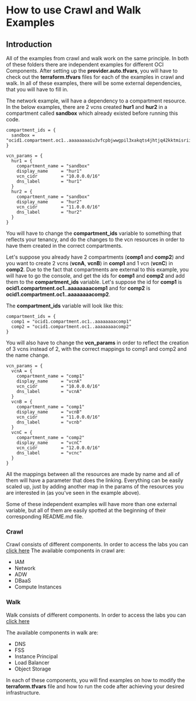 # How to use Crawl and Walk Examples

## Introduction

All of the examples from crawl and walk work on the same principle.
In both of these folders there are independent examples for different OCI Components.
After setting up the **provider.auto.tfvars**, you will have to check out the **terraform.tfvars** files for each of the examples in crawl and walk.
In all of these examples, there will be some external dependencies, that you will have to fill in.

The network example, will have a dependency to a compartment resource.
In the below examples, there are 2 vcns created **hur1** and **hur2** in a compartment called **sandbox** which already existed before running this code. 

```
compartment_ids = {
  sandbox = "ocid1.compartment.oc1..aaaaaaaaiu3vfcpbjwwgpil3xakqts4jhtjq42kktmisriiszdvvouwsirgq"
}

vcn_params = {
  hur1 = {
    compartment_name = "sandbox"
    display_name     = "hur1"
    vcn_cidr         = "10.0.0.0/16"
    dns_label        = "hur1"
  }
  hur2 = {
    compartment_name = "sandbox"
    display_name     = "hur2"
    vcn_cidr         = "11.0.0.0/16"
    dns_label        = "hur2"
  }
}
```

You will have to change the **compartment_ids** variable to something that reflects your tenancy, and do the changes to the vcn resources in order to have them created in the correct compartments.

Let's suppose you already have 2 compartments (**comp1** and **comp2**) and you want to create 2 vcns (**vcnA**, **vcnB**) in **comp1** and 1 vcn (**vcnC**) in **comp2**.
Due to the fact that compartments are external to this example, you will have to go the console, and get the ids for **comp1** and **comp2** and add them to the **compartment_ids** variable. Let's suppose the id for **comp1** is **ocid1.compartment.oc1..aaaaaaaacomp1** and for **comp2** is **ocid1.compartment.oc1..aaaaaaaacomp2**.

The **compartment_ids** variable will look like this:
```
compartment_ids = {
  comp1 = "ocid1.compartment.oc1..aaaaaaaacomp1"
  comp2 = "ocid1.compartment.oc1..aaaaaaaacomp2"
}
```

You will also have to change the **vcn_params** in order to reflect the creation of 3 vcns instead of 2, with the correct mappings to comp1 and comp2 and the name change.

```
vcn_params = {
  vcnA = {
    compartment_name = "comp1"
    display_name     = "vcnA"
    vcn_cidr         = "10.0.0.0/16"
    dns_label        = "vcnA"
  }
  vcnB = {
    compartment_name = "comp1"
    display_name     = "vcnB"
    vcn_cidr         = "11.0.0.0/16"
    dns_label        = "vcnb"
  }
  vcnC = {
    compartment_name = "comp2"
    display_name     = "vcnC"
    vcn_cidr         = "12.0.0.0/16"
    dns_label        = "vcnc"
  }
}
```

All the mappings between all the resources are made by name and all of them will have a parameter that does the linking. Everything can be easily scaled up, just by adding another map in the params of the resources you are interested in (as you've seen in the example above).

Some of these independent examples will have more than one external variable, but all of them are easily spotted at the beginning of their corresponding README.md file.

### Crawl 

Crawl consists of different components. In order to access the labs you can [click here](https://oracle.github.io/learning-library/solutions-library/infrastructure-automation/thunder/crawl/crawl-workshop/index.html?lab=lab-1-crawl-intro)
The available components in crawl are:
- IAM
- Network
- ADW
- DBaaS
- Compute Instances

### Walk

Walk consists of different components. In order to access the labs you can [click here](https://oracle.github.io/learning-library/solutions-library/infrastructure-automation/thunder/walk/walk-workshop/index.html?lab=lab-1-walk-intro)


The available components in walk are:
- DNS
- FSS
- Instance Principal
- Load Balancer
- Object Storage


In each of these components, you will find examples on how to modify the **terraform.tfvars** file and how to run the code after achieving your desired infrastructure.